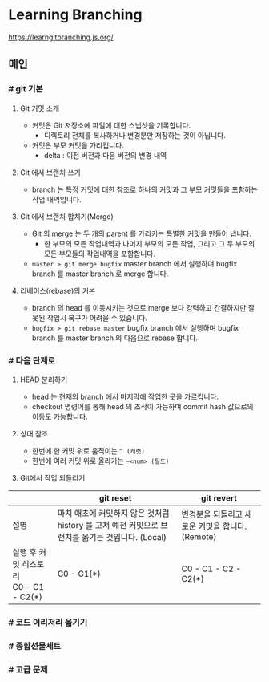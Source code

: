 # Learning Branching

https://learngitbranching.js.org/

## 메인
### # git 기본
1. Git 커밋 소개
    - 커밋은 Git 저장소에 파일에 대한 스냅샷을 기록합니다. 
        - 디렉토리 전체를 복사하거나 변경분만 저장하는 것이 아닙니다.
    - 커밋은 부모 커밋을 가리킵니다.
        - delta : 이전 버전과 다음 버전의 변경 내역
          
2. Git 에서 브랜치 쓰기
    - branch 는 특정 커밋에 대한 참조로 하나의 커밋과 그 부모 커밋들을 포함하는 작업 내역입니다. 

3. Git 에서 브랜치 합치기(Merge)
    - Git 의 merge 는 두 개의 parent 를 가리키는 특별한 커밋을 만들어 냅니다. 
        - 한 부모의 모든 작업내역과 나머지 부모의 모든 작업, 그리고 그 두 부모의 모든 부모들의 작업내역을 포함합니다.
    - `master > git merge bugfix`
    master branch 에서 실행하며 bugfix branch 를 master branch 로 merge 합니다.

4. 리베이스(rebase)의 기본
    - branch 의 head 를 이동시키는 것으로 merge 보다 강력하고 간결하지만 잘못된 작업시 복구가 어려울 수 있습니다.
    - `bugfix > git rebase master`
    bugfix branch 에서 실행하며 bugfix branch 를 master branch 의 다음으로 rebase 합니다.
    

### # 다음 단계로
1. HEAD 분리하기
    - head 는 현재의 branch 에서 마지막에 작업한 곳을 가르킵니다.
    - checkout 명령어를 통해 head 의 조작이 가능하며 commit hash 값으로의 이동도 가능합니다.
    
2. 상대 참조
    - 한번에 한 커밋 위로 움직이는 `^ (캐럿)` 
    - 한번에 여러 커밋 위로 올라가는 `~<num> (틸드)`
    
3. Git에서 작업 되돌리기

|                                            | git reset                                                    | git revert                                       |
| ------------------------------------------ | ------------------------------------------------------------ | ------------------------------------------------ |
| 설명                                       | 마치 애초에 커밋하지 않은 것처럼 history 를 고쳐 예전 커밋으로 브랜치를 옮기는 것입니다. (Local) | 변경분을 되돌리고 새로운 커밋을 합니다. (Remote) |
| 실행 후 커밋 히스토리<br />C0 - C1 - C2(*) | C0 - C1(*)                                                   | C0 - C1 - C2 - C2(*)                             |
### # 코드 이리저리 옮기기

### # 종합선물세트

### # 고급 문제


